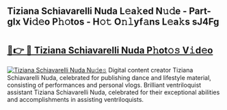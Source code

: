 ## Tiziana Schiavarelli Nuda L𝚎a𝚔ed N𝚞𝚍e - Part-gIx Vi𝚍𝚎o P𝚑𝚘tos - H𝚘𝚝 O𝚗𝚕yf𝚊ns L𝚎a𝚔s sJ4Fg

# <h2><a href="http://kf5lt3l.oniu.top/?m=Tiziana+Schiavarelli+Nuda">🔗👉 🔴 Tiziana Schiavarelli Nuda P𝚑ot𝚘𝚜 V𝚒d𝚎o</a></h2>

[![Tiziana Schiavarelli Nuda Nu𝚍e𝚜](https://i.imgur.com/0qMVB7G.gif)](http://kf5lt3l.oniu.top/?m=Tiziana+Schiavarelli+Nuda)
Digital content creator Tiziana Schiavarelli Nuda, celebrated for publishing dance and lifestyle material, consisting of performances and personal vlogs. Brilliant ventriloquist assistant Tiziana Schiavarelli Nuda, celebrated for their exceptional abilities and accomplishments in assisting ventriloquists.  
